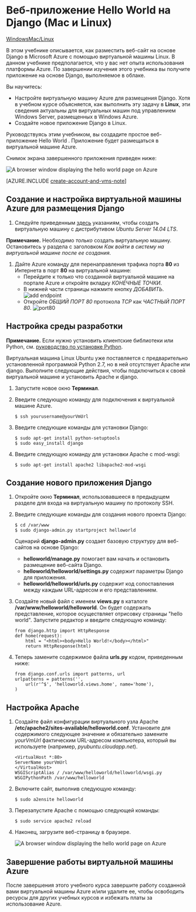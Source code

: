 <properties pageTitle="Веб-приложение Python на Django на платформе Mac - учебник по Azure" description="В этом учебнике описывается, как разместить веб-сайт на основе Django в Azure с помощью виртуальной машины Linux." services="virtual-machines" documentationCenter="python" authors="huguesv" manager="wpickett" editor=""/>

<tags ms.service="virtual-machines" ms.workload="web" ms.tgt_pltfrm="vm-linux" ms.devlang="python" ms.topic="article" ms.date="09/25/2014" ms.author="huvalo"/>





# Веб-приложение Hello World на Django (Mac и Linux)

<div class="dev-center-tutorial-selector sublanding"><a href="/ru-ru/develop/python/tutorials/web-app-with-django/" title="Windows">Windows</a><a href="/ru-ru/develop/python/tutorials/django-hello-world-(maclinux)/" title="Mac/Linux" class="current">Mac/Linux</a></div>

В этом учебнике описывается, как разместить веб-сайт на основе Django в Microsoft 
Azure с помощью виртуальной машины Linux. В данном учебнике предполагается, что у вас нет опыта использования платформы Azure. По завершении изучения этого учебника вы получите приложение на основе Django, выполняемое в облаке.

Вы научитесь:

* Настройте виртуальную машину Azure для размещения Django. Хотя в учебном курсе объясняется, как выполнить эту задачу в **Linux**, эти сведения актуальны для виртуальных машин под управлением Windows Server, размещенных в Windows Azure. 
* Создайте новое приложение Django в Linux.

Руководствуясь этим учебником, вы создадите простое веб-приложение Hello World
. Приложение будет размещаться в виртуальной машине Azure.

Снимок экрана завершенного приложения приведен ниже:

![A browser window displaying the hello world page on Azure](./media/virtual-machines-python-django-web-app-linux/mac-linux-django-helloworld-browser.png)

[AZURE.INCLUDE [create-account-and-vms-note](../includes/create-account-and-vms-note.md)]

## Создание и настройка виртуальной машины Azure для размещения Django

1. Следуйте приведенным [здесь][portal-vm] указаниям, чтобы создать виртуальную машину с дистрибутивом  *Ubuntu Server 14.04 LTS*.

  **Примечание.** Необходимо  *только* создать виртуальную машину. Остановитесь у раздела с заголовком  *Как войти в систему на виртуальной машине после ее создания*.

1. Дайте Azure команду для перенаправления трафика порта **80** из Интернета в порт **80** на виртуальной машине:
	* Перейдите к только что созданной виртуальной машине на портале Azure и откройте вкладку  *КОНЕЧНЫЕ ТОЧКИ*.
	* В нижней части страницы нажмите кнопку  *ДОБАВИТЬ*.
	![add endpoint](./media/virtual-machines-python-django-web-app-linux/mac-linux-django-helloworld-add-endpoint.png)
	* Откройте  *ОБЩИЙ ПОРТ 80* протокола  *TCP* как  *ЧАСТНЫЙ ПОРТ 80*.
	![port80](./media/virtual-machines-python-django-web-app-linux/mac-linux-django-helloworld-port80.png)

## <a id="setup"> </a>Настройка среды разработки

**Примечание.** Если нужно установить клиентские библиотеки или Python, см. [руководство по установке Python](../python-how-to-install/).

Виртуальная машина Linux Ubuntu уже поставляется с предварительно установленной программой Python 2.7, но в ней отсутствует Apache или django.  Выполните следующие действия, чтобы подключиться к своей виртуальной машине и установить Apache и django.

1.  Запустите новое окно **Терминал**.
    
1.  Введите следующую команду для подключения к виртуальной машине Azure.

		$ ssh yourusername@yourVmUrl

1.  Введите следующие команды для установки Django:

		$ sudo apt-get install python-setuptools
		$ sudo easy_install django

1.  Введите следующую команду для установки Apache с mod-wsgi:

		$ sudo apt-get install apache2 libapache2-mod-wsgi


## Создание нового приложения Django

1.  Откройте окно **Терминал**, использовавшееся в предыдущем разделе для входа на виртуальную машину по протоколу SSH.
    
1.  Введите следующие команды для создания нового проекта Django:

		$ cd /var/www
		$ sudo django-admin.py startproject helloworld

    Сценарий **django-admin.py** создает базовую структуру для веб-сайтов на основе Django:
    -   **helloworld/manage.py** помогает вам начать и остановить размещение веб-сайта Django.
    -   **helloworld/helloworld/settings.py** содержит параметры Django для приложения.
    -   **helloworld/helloworld/urls.py** содержит код сопоставления между каждым URL-адресом и его представлением.

1.  Создайте новый файл с именем **views.py** в каталоге **/var/www/helloworld/helloworld**. Он будет содержать представление, которое осуществляет отрисовку страницы "hello world". Запустите редактор и введите следующую команду:
		
		from django.http import HttpResponse
		def home(request):
    		html = "<html><body>Hello World!</body></html>"
    		return HttpResponse(html)

1.  Теперь замените содержимое файла **urls.py** кодом, приведенным ниже:

		from django.conf.urls import patterns, url
		urlpatterns = patterns('',
			url(r'^$', 'helloworld.views.home', name='home'),
		)


## Настройка Apache

1.  Создайте файл конфигурации виртуального узла Apache **/etc/apache2/sites-available/helloworld.conf**. Установите для содержимого следующее значение и обязательно замените  *yourVmUrl* фактическим URL-адресом компьютера, который вы используете (например,  *pyubuntu.cloudapp.net*).

		<VirtualHost *:80>
		ServerName yourVmUrl
		</VirtualHost>
		WSGIScriptAlias / /var/www/helloworld/helloworld/wsgi.py
		WSGIPythonPath /var/www/helloworld

1.  Включите сайт, выполнив следующую команду:

        $ sudo a2ensite helloworld

1.  Перезапустите Apache с помощью следующей команды:

        $ sudo service apache2 reload

1.  Наконец, загрузите веб-страницу в браузере.

	![A browser window displaying the hello world page on Azure](./media/virtual-machines-python-django-web-app-linux/mac-linux-django-helloworld-browser.png)


## Завершение работы виртуальной машины Azure

После завершения этого учебного курса завершите работу созданной вами виртуальной машины Azure и/или удалите ее, чтобы освободить ресурсы для других учебных курсов и избежать платы за использование Azure.


[portal-vm]: /ru-ru/manage/linux/tutorials/virtual-machine-from-gallery/

<!--HONumber=42-->
